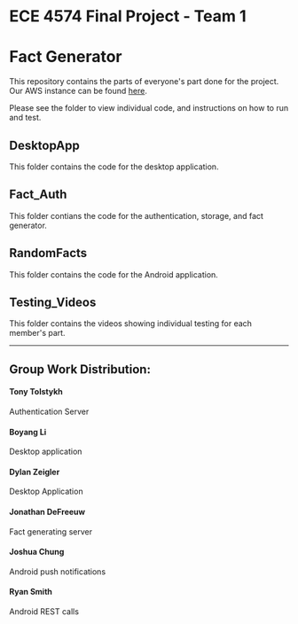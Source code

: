 # ECE 4574 Final Project - Team 1
# Fact Generator

This repository contains the parts of everyone's part done for the project.
Our AWS instance can be found [here](http://ec2-54-191-23-45.us-west-2.compute.amazonaws.com:8000/facts/ui/).

Please see the folder to view individual code, and instructions on how to run and test.

## DesktopApp
This folder contains the code for the desktop application.

## Fact_Auth
This folder contians the code for the authentication, storage, and fact generator.

## RandomFacts
This folder contains the code for the Android application.

## Testing_Videos
This folder contains the videos showing individual testing for each member's part.

---
## Group Work Distribution:

#### Tony Tolstykh
Authentication Server

#### Boyang Li
Desktop application

#### Dylan Zeigler
Desktop Application

#### Jonathan DeFreeuw
Fact generating server

#### Joshua Chung
Android push notifications

#### Ryan Smith
Android REST calls
